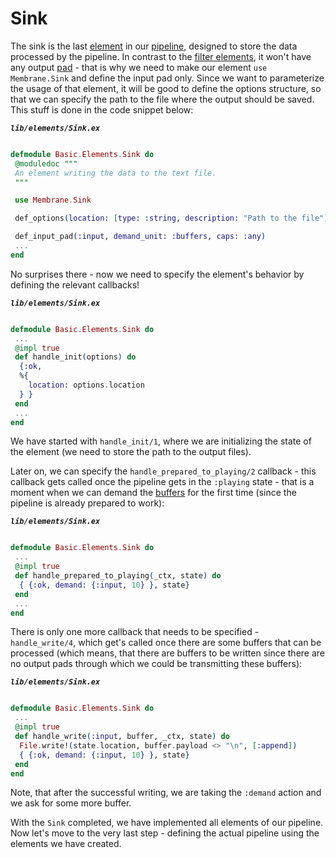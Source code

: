 # Sink

The sink is the last [element](../glossary/glossary.md#element) in our [pipeline](../glossary/glossary.md#pipeline), designed to store the data processed by the pipeline.
In contrast to the [filter elements](../glossary/glossary.md#filter), it won't have any output [pad](../glossary/glossary.md#pad) - that is why we need to make our element `use Membrane.Sink` and define the input pad only.
Since we want to parameterize the usage of that element, it will be good to define the options structure, so that we can specify the path to the file where the output should be saved. This stuff is done in the code snippet below:

**_`lib/elements/Sink.ex`_**

```Elixir

defmodule Basic.Elements.Sink do
 @moduledoc """
 An element writing the data to the text file.
 """

 use Membrane.Sink

 def_options(location: [type: :string, description: "Path to the file"])

 def_input_pad(:input, demand_unit: :buffers, caps: :any)
 ...
end
```

No surprises there - now we need to specify the element's behavior by defining the relevant callbacks!

**_`lib/elements/Sink.ex`_**

```Elixir

defmodule Basic.Elements.Sink do
 ...
 @impl true
 def handle_init(options) do
  {:ok,
  %{
    location: options.location
  } }
 end
 ...
end
```

We have started with `handle_init/1`, where we are initializing the state of the element (we need to store the path to the output files).

Later on, we can specify the `handle_prepared_to_playing/2` callback - this callback gets called once the pipeline gets in the `:playing` state - that is a moment when we can demand the [buffers](../glossary/glossary.md#buffer) for the first time (since the pipeline is already prepared to work):

**_`lib/elements/Sink.ex`_**

```Elixir

defmodule Basic.Elements.Sink do
 ...
 @impl true
 def handle_prepared_to_playing(_ctx, state) do
  { {:ok, demand: {:input, 10} }, state}
 end
 ...
end
```

There is only one more callback that needs to be specified - `handle_write/4`, which get's called once there are some buffers that can be processed (which means, that there are buffers to be written since there are no output pads through which we could be transmitting these buffers):

**_`lib/elements/Sink.ex`_**

```Elixir

defmodule Basic.Elements.Sink do
 ...
 @impl true
 def handle_write(:input, buffer, _ctx, state) do
  File.write!(state.location, buffer.payload <> "\n", [:append])
  { {:ok, demand: {:input, 10} }, state}
 end
end
```

Note, that after the successful writing, we are taking the `:demand` action and we ask for some more buffer.

With the `Sink` completed, we have implemented all elements of our pipeline. Now let's move to the very last step - defining the actual pipeline using the elements we have created.
